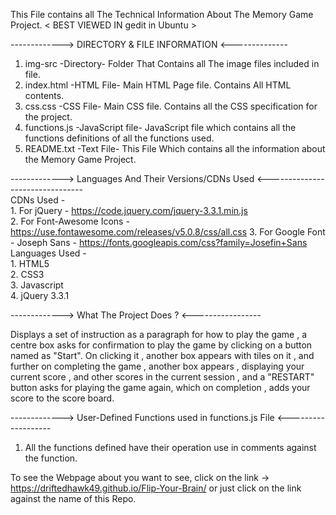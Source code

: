This File contains all The Technical Information About The Memory Game Project.
< BEST VIEWED IN gedit in Ubuntu >



-------------> DIRECTORY & FILE INFORMATION <--------------

1. img-src		-Directory-		Folder That Contains all The image files included in file.
2. index.html		-HTML File-		Main HTML Page file. Contains All HTML contents.
3. css.css		-CSS File-		Main CSS file. Contains all the CSS specification for the project.
4. functions.js		-JavaScript file-	JavaScript file which contains all the functions definitions of all the functions 							used.
5. README.txt		-Text File-		This File Which contains all the information about the Memory Game Project.

-------------> Languages And Their Versions/CDNs Used <--------------------------------
<br>
CDNs Used - 
<br>	1. For jQuery - https://code.jquery.com/jquery-3.3.1.min.js
<br>	2. For Font-Awesome Icons - https://use.fontawesome.com/releases/v5.0.8/css/all.css
	3. For Google Font - Joseph Sans - https://fonts.googleapis.com/css?family=Josefin+Sans
<br>
Languages Used -
<br>	1. HTML5
<br>	2. CSS3
<br>	3. Javascript
<br>	4. jQuery 3.3.1

-------------> What The Project Does ? <-----------------

Displays a set of instruction as a paragraph for how to play the game , a centre box asks for confirmation to play the game by clicking on a button named as "Start". On clicking it , another box appears with tiles on it , and further on completing the game , another box appears , displaying your current score , and other scores in the current session , and a "RESTART" button asks for playing the game again, which on completion , adds your score to the score board. 

-------------> User-Defined Functions used in functions.js File <-------------------
1. All the functions defined have their operation use in comments against the function.

To see the Webpage about you want to see, click on the link -> https://driftedhawk49.github.io/Flip-Your-Brain/  or just click on the link against the name of this Repo.
